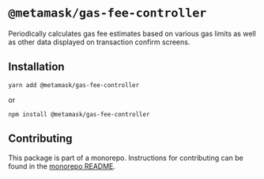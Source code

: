 # `@metamask/gas-fee-controller`

Periodically calculates gas fee estimates based on various gas limits as well as other data displayed on transaction confirm screens.

## Installation

`yarn add @metamask/gas-fee-controller`

or

`npm install @metamask/gas-fee-controller`

## Contributing

This package is part of a monorepo. Instructions for contributing can be found in the [monorepo README](https://github.com/MetaMask/core#readme).
